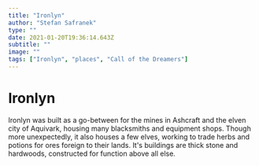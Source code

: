 ```yaml
---
title: "Ironlyn"
author: "Stefan Safranek"
type: ""
date: 2021-01-20T19:36:14.643Z
subtitle: ""
image: ""
tags: ["Ironlyn", "places", "Call of the Dreamers"]
---
```


# Ironlyn

Ironlyn was built as a go-between for the mines in Ashcraft and the elven city of Aquivark, housing many blacksmiths and equipment shops. Though more unexpectedly, it also houses a few elves, working to trade herbs and potions for ores foreign to their lands. It's buildings are thick stone and hardwoods, constructed for function above all else.
